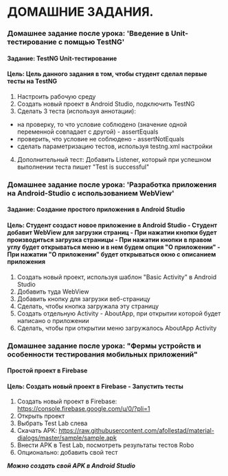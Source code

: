  **ДОМАШНИЕ ЗАДАНИЯ.**
 =====================  
### Домашнее задание после урока: 'Введение в Unit-тестирование с помщью TestNG'
#### Задание: TestNG Unit-тестирование
#### Цель: Цель данного задания в том, чтобы студент сделал первые тесты на TestNG
1. Настроить рабочую среду
2. Создать новый проект в Android Studio, подключить TestNG
3. Сделать 3 теста (используя аннотации): 
- на проверку, то что условие соблюдено (значение одной переменной совпадает с другой) - assertEquals
- проверить, что условие не соблюдено - assertNotEquals
- сделать параметризацию тестов, используя testng.xml настройки
4. Дополнительный тест: Добавить Listener, который при успешном выполнении теста пишет "Test is successful"

### Домашнее задание после урока: 'Разработка приложения на Android-Studio c использованием WebView'
#### Задание: Создание простого приложения в Android Studio
#### Цель: Студент создаст новое приложение в Android Studio - Студент добавит WebView для загрузки страниц - При нажатии кнопки будет производиться загрузка страницы - При нажатии кнопки в правом углу будет открываться меню и в нем будем опция "О приложении" - При нажатии "О приложении" будет открываться окно с описанием приложения  
1) Создать новый проект, используя шаблон "Basic Activity" в Android Studio
2) Добавить туда WebView
3) Добавить кнопку для загрузки веб-страницу
4) Сделать, чтобы кнопка загружала эту страницу
5) Создать отдельную Activity - AboutApp, при открытии которой будет написано о приложении
6) Сделать, чтобы при открытии меню загружалось AboutApp Activity

### Домашнее задание после урока: "Фермы устройств и особенности тестирования мобильных приложений"
#### Простой проект в Firebase
#### Цель: Создать новый проект в Firebase - Запустить тесты
1. Создать новый проект в Firebase: https://console.firebase.google.com/u/0/?pli=1
2. Открыть проект
3. Выбрать Test Lab слева
4. Скачать APK: https://raw.githubusercontent.com/afollestad/material-dialogs/master/sample/sample.apk 
5. Внести APK в Test Lab, посмотреть результаты тестов Robo
6. Опционально: добавить свой тест

***Можно создать свой APK в Android Studio***